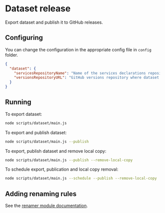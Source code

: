 # Dataset release

Export dataset and publish it to GitHub releases.

## Configuring

You can change the configuration in the appropriate config file in `config` folder.

```json
{
  "dataset": {
    "servicesRepositoryName": "Name of the services declarations repository",
    "versionsRepositoryURL": "GitHub versions repository where dataset will be published"
  }
}
```

## Running

To export dataset:

```sh
node scripts/dataset/main.js
```

To export and publish dataset:

```sh
node scripts/dataset/main.js --publish
```

To export, publish dataset and remove local copy:

```sh
node scripts/dataset/main.js --publish --remove-local-copy
```

To schedule export, publication and local copy removal:

```sh
node scripts/dataset/main.js --schedule --publish --remove-local-copy
```

## Adding renaming rules

See the [renamer module documentation](../renamer/README.md).
